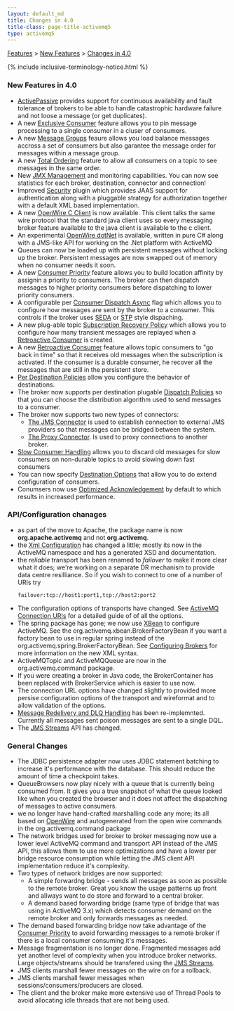 ```yaml
---
layout: default_md
title: Changes in 4.0 
title-class: page-title-activemq5
type: activemq5
---
```


 [Features](features) > [New Features](new-features) > [Changes in 4.0](changes-in-40)

{% include inclusive-terminology-notice.html %}

### New Features in 4.0

*   [ActivePassive](activepassive) provides support for continuous availability and fault tolerance of brokers to be able to handle catastrophic hardware failure and not loose a message (or get duplicates).
*   A new [Exclusive Consumer](exclusive-consumer) feature allows you to pin message processing to a single consumer in a cluser of consumers.
*   A new [Message Groups](message-groups) feaure allows you load balance messages accross a set of consumers but also garantee the message order for messages within a message group.
*   A new [Total Ordering](total-ordering) feature to allow all consumers on a topic to see messages in the same order.
*   New [JMX Management](how-can-i-monitor-activemq) and monitoring capabilities. You can now see statistics for each broker, destination, connector and connection!
*   Improved [Security](security) plugin which provides JAAS support for authentication along with a pluggable strategy for authorization together with a default XML based implementation.
*   A new [OpenWire C Client](openwire-c-client) is now available. This client talks the same wire protocol that the standard java client uses so every messaging broker feature available to the java client is available to the c client.
*   An experimental [OpenWire dotNet](components/nms) is available, written in pure C# along with a JMS-like API for working on the .Net platform with ActiveMQ
*   Queues can now be loaded up with persistent messages without locking up the broker. Persistent messages are now swapped out of memory when no consumer needs it soon.
*   A new [Consumer Priority](consumer-priority) feature allows you to build location affinity by assignin a priority to consumers. The broker can then dispatch messages to higher priority consumers before dispatching to lower priority consumers.
*   A configurable per [Consumer Dispatch Async](consumer-dispatch-async) flag which allows you to configure how messages are sent by the broker to a consumer. This controls if the broker uses [SEDA](seda) or [STP](#) style dispaching.
*   A new plug-able topic [Subscription Recovery Policy](subscription-recovery-policy) which allows you to configure how many transient messages are replayed when a [Retroactive Consumer](retroactive-consumer) is created.
*   A new [Retroactive Consumer](retroactive-consumer) feature allows topic consumers to "go back in time" so that it receives old messages when the subscription is activated. If the consumer is a durable consumer, he recover all the messages that are still in the persistent store.
*   [Per Destination Policies](per-destination-policies) allow you configure the behavior of destinations.
*   The broker now supports per destination plugable [Dispatch Policies](dispatch-policies) so that you can choose the distribution algorithm used to send messages to a consumer.
*   The broker now supports two new types of connectors:
    *   [The JMS Connector](the-jms-connector) is used to establish connection to external JMS providers so that messages can be bridged between the system.
    *   [The Proxy Connector](the-proxy-connector). Is used to proxy connections to another broker.
*   [Slow Consumer Handling](slow-consumer-handling) allows you to discard old messages for slow consumers on non-durable topics to avoid slowing down fast consumers
*   You can now specify [Destination Options](destination-options) that allow you to do extend configuration of consumers.
*   Conumsers now use [Optimized Acknowledgement](optimized-acknowledgement) by default to which results in increased performance.

### API/Configuration chanages

*   as part of the move to Apache, the package name is now **org.apache.activemq** and not **org.activemq**.
*   the [Xml Configuration](xml-configuration) has changed a little; mostly its now in the ActiveMQ namespace and has a generated XSD and documentation.
*   the _reliable_ transport has been renamed to _failover_ to make it more clear what it does; we're working on a separate DR mechanism to provide data centre resilliance. So if you wish to connect to one of a number of URIs try
    ```
    failover:tcp://host1:port1,tcp://host2:port2
    ```
*   The configuration options of transports have changed. See [ActiveMQ Connection URIs](activemq-connection-uris) for a detailed guide of of all the options.
*   The spring package has gone; we now use [XBean](https://geronimo.apache.org/xbean/) to configure ActiveMQ. See the org.activemq.xbean.BrokerFactoryBean if you want a factory bean to use in regular spring instead of the org.activemq.spring.BrokerFactoryBean. See [Configuring Brokers](configuring-brokers) for more information on the new XML syntax.
*   ActiveMQTopic and ActiveMQQueue are now in the org.activemq.command package.
*   If you were creating a broker in Java code, the BrokerContainer has been replaced with BrokerService which is easier to use now.
*   The connection URL options have changed slightly to provided more persise configuration options of the transport and wireformat and to allow validation of the options.
*   [Message Redelivery and DLQ Handling](message-redelivery-and-dlq-handling) has been re-implemnted. Currently all messages sent poison messages are sent to a single DQL.
*   The [JMS Streams](jms-streams) API has changed.

### General Changes

*   The JDBC persistence adapter now uses JDBC statement batching to increase it's performance with the database. This should reduce the amount of time a checkpoint takes.
*   QueueBrowsers now play nicely with a queue that is currently being consumed from. It gives you a true snapshot of what the queue looked like when you created the browser and it does not affect the dispatching of messages to active consumers.
*   we no longer have hand-crafted marshalling code any more; its all based on [OpenWire](openwire) and autogenerated from the open wire commands in the org.activemq.command package
*   The network bridges used for broker to broker messaging now use a lower level ActiveMQ command and transport API instead of the JMS API, this allows them to use more optimizations and have a lower per bridge resource consumption while letting the JMS client API implementation reduce it's complexity.
*   Two types of network bridges are now supported:
    *   A simple forwardng bridge - sends all messages as soon as possible to the remote broker. Great you know the usage patterns up front and allways want to do store and forward to a central broker.
    *   A demand based forwarding bridge (same type of bridge that was using in ActiveMQ 3.x) which detects consumer demand on the remote broker and only forwards messages as needed.
*   The demand based forwarding bridge now take advantage of the [Consumer Priority](consumer-priority) to avoid forwarding messages to a remote broker if there is a local consumer consuming it's messages.
*   Message fragmentation is no longer done. Fragmented messages add yet another level of complexity when you introduce broker networks. Large objects/streams should be transfered using the [JMS Streams](jms-streams).
*   JMS clients marshall fewer messages on the wire on for a rollback.
*   JMS clients marshall fewer messages when sessions/consumers/producers are closed.
*   The client and the broker make more extensive use of Thread Pools to avoid allocating idle threads that are not being used.

